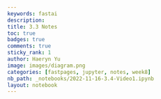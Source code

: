 ```yaml
---
keywords: fastai
description: 
title: 3.3 Notes
toc: true 
badges: true
comments: true
sticky_rank: 1
author: Haeryn Yu
image: images/diagram.png
categories: [fastpages, jupyter, notes, week8]
nb_path: _notebooks/2022-11-16-3.4-Video1.ipynb
layout: notebook
---
```


<!--
#################################################
### THIS FILE WAS AUTOGENERATED! DO NOT EDIT! ###
#################################################
# file to edit: _notebooks/2022-11-16-3.4-Video1.ipynb
-->

<div class="container" id="notebook-container">
        
</div>
 

